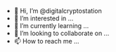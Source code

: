- 👋 Hi, I’m @digitalcryptostation
- 👀 I’m interested in ...
- 🌱 I’m currently learning ...
- 💞️ I’m looking to collaborate on ...
- 📫 How to reach me ...

<!---
digitalcryptostation/digitalcryptostation is a ✨ special ✨ repository because its `README.md` (this file) appears on your GitHub profile.
You can click the Preview link to take a look at your changes.
--->

